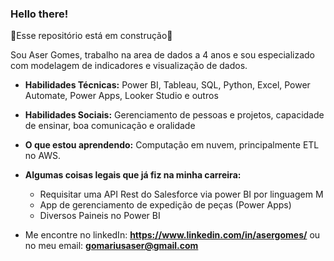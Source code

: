 ### Hello there!
🚧Esse repositório está em construção🚧

Sou Aser Gomes, trabalho na area de dados a 4 anos e sou especializado com modelagem de indicadores e visualização de dados.

- **Habilidades Técnicas:** Power BI, Tableau, SQL, Python, Excel, Power Automate, Power Apps, Looker Studio e outros
  
- **Habilidades Sociais:** Gerenciamento de pessoas e projetos, capacidade de ensinar, boa comunicação e oralidade
  
- **O que estou aprendendo:** Computação em nuvem, principalmente ETL no AWS.

- **Algumas coisas legais que já fiz na minha carreira:**  
    -  Requisitar uma API Rest do Salesforce via power BI por linguagem M 
    -  App de gerenciamento de expedição de peças (Power Apps)
    -  Diversos Paineis no Power BI

- Me encontre no linkedIn: **https://www.linkedin.com/in/asergomes/** ou no meu email: **gomariusaser@gmail.com**
<!--
**AserGomes/AserGomes** is a ✨ _special_ ✨ repository because its `README.md` (this file) appears on your GitHub profile.

Here are some ideas to get you started:

- 🔭 I’m currently working on ...
- 🌱 I’m currently learning ...
- 👯 I’m looking to collaborate on ...
- 🤔 I’m looking for help with ...
- 💬 Ask me about ...
- 📫 How to reach me: ...
- 😄 Pronouns: ...
- ⚡ Fun fact: ...
-->
